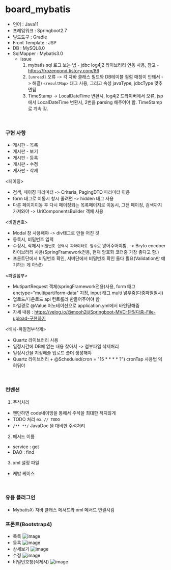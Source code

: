 # board_mybatis

* 언어 : Java11
* 프레임워크 : Springboot2.7
* 빌드도구 : Gradle
* Front Template : JSP
* DB : MySQL8.0
* SqlMapper : Mybatis3.0
  * issue
    1) mybatis sql 로그 보는 법 - jdbc log4j2 라이브러리 연동 사용, 참고 - https://frozenpond.tistory.com/86
    2) `[unread]` 오류 -> 각 자바 클래스 필드와 DB테이블 컬럼 매칭이 안돼서 -> 해결) `<resultMap>` 태그 사용, 그리고 속성 javaType, jdbcType 맞추면됨
    3) TimeStamp -> LocalDateTime 변환시, log4j2 드라이버에서 오류, jsp에서 LocalDateTime 변환시, 2번을 parsing 해주어야 함. TimeStamp로 계속 감.
<br>

### 구현 사항

- 게시판 - 목록 
- 게시판 - 보기
- 게시판 - 등록
- 게시판 - 수정
- 게사판 - 삭제

<페이징>
* 검색, 페이징 파라미터 -> Criteria, PagingDTO 파라미터 이용
* form 태그로 이동시 항시 줄려면 -> hidden 태그 사용
* 다른 페이지이동 후 다시 페이징되는 목록페이지로 이동시, 그전 페이징, 검색까지 가져와야 -> UriComponentsBuilder 객체 사용

<비밀번호>
* Modal 창 사용해야 -> div태그로 만들 어진 것
* 등록시, 비밀번호 입력 
* 수정시, 삭제시 `비밀번호 입력시 파라미터로 필수`로 넣어주어야함. -> Bryto encdoer 라이브러리 사용(SpringFramework전용, 현재 암호화 코더중 가장 좋다고 함.)
* 프론트단에서 비밀번호 확인, 서버단에서 비밀번호 확인 둘다 필요(Validation만 얘기하는 게 아님!)

<파일첨부>
* MutipartRequest 객체(springFramework전용)사용, form 태그 enctype="multipart/form-data" 지정, input 태그 multi 넣우줌(다중파일일시)
* 업로드/다운로드 api 컨트롤러 만들어주어야 함
* 파일경로 @Value 어노테이션으로 application.yml에서 바인딩해줌
* 자세 내용 : https://velog.io/@mooh2jj/Springboot-MVC-단일다중-File-upload-구현하기

<배치-파일첨부삭제>
* Quartz 라이브러리 사용
* 일정시간에 DB에 없는 내용 찾아서 -> 첨부파일 삭제처리
* 일정시간을 지정해줄 업로드 폴더 생성해야
* Quartz 라이브러리 + @Scheduled(cron = "15 * * * * ?") cronTap 사용법 익혀둬야

<br>

### 컨벤션

1) 주석처리
- 왠만하면 code네이밍을 통해서 주석을 최대한 적지않게
- TODO 처리 ex. `// TODO`
- `/** **/`  JavaDoc 을 대비한 주석처리 

2) 메서드 이름
- service : get
- DAO : find

3) xml 설정 파일
- 케밥 케이스

<br>

### 유용 플러그인
- MybatisX: 자바 클래스 메서드와 xml 메서드 연결시킴


### 프론트(Bootstrap4)
* 목록 
![image](https://user-images.githubusercontent.com/62453668/202919924-ac25c349-4a7a-499c-893e-3e4252f5d283.png)
* 등록
![image](https://user-images.githubusercontent.com/62453668/202919974-5c7fc39b-7751-497e-902e-9b1bad4dc46e.png)
* 상세보기
![image](https://user-images.githubusercontent.com/62453668/202920192-9e1fc1e3-793e-46cc-8893-12b40f34636a.png)
* 수정
![image](https://user-images.githubusercontent.com/62453668/202920236-33d9eaed-2a9b-4332-ad70-1deae1d27b7d.png)
* 비밀번호창(삭제시)
![image](https://user-images.githubusercontent.com/62453668/202920474-961b3ffd-4820-4e26-83dc-100688927274.png)

